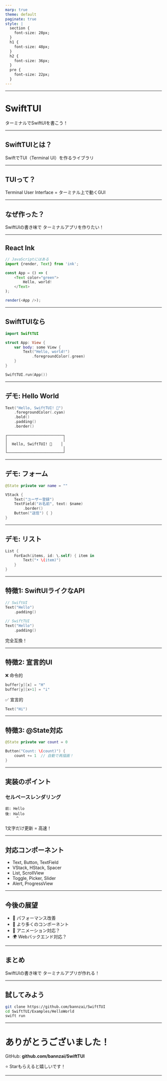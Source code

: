 ```yaml
---
marp: true
theme: default
paginate: true
style: |
  section {
    font-size: 28px;
  }
  h1 {
    font-size: 48px;
  }
  h2 {
    font-size: 36px;
  }
  pre {
    font-size: 22px;
  }
---
```


<!-- 
Marpの使い方:
1. VSCode拡張機能 "Marp for VS Code" をインストール
2. このファイルを開いてプレビュー表示（右上のアイコン）
3. またはCLI: npm install -g @marp-team/marp-cli && marp -s SLIDES.md
-->

---

# SwiftTUI

ターミナルでSwiftUIを書こう！

---

## SwiftTUIとは？

SwiftでTUI（Terminal UI）を作るライブラリ

---

## TUIって？

Terminal User Interface
= ターミナル上で動くGUI

---

## なぜ作った？

SwiftUIの書き味で
ターミナルアプリを作りたい！

---

## React Ink

```javascript
// JavaScriptにはある
import {render, Text} from 'ink';

const App = () => (
    <Text color="green">
        Hello, world!
    </Text>
);

render(<App />);
```

---

## SwiftTUIなら

```swift
import SwiftTUI

struct App: View {
    var body: some View {
        Text("Hello, world!")
            .foregroundColor(.green)
    }
}

SwiftTUI.run(App())
```

---

## デモ: Hello World

```swift
Text("Hello, SwiftTUI! 🚀")
    .foregroundColor(.cyan)
    .bold()
    .padding()
    .border()
```

```
┌─────────────────────────┐
│                         │
│  Hello, SwiftTUI! 🚀    │
│                         │
└─────────────────────────┘
```

---

## デモ: フォーム

```swift
@State private var name = ""

VStack {
    Text("ユーザー登録")
    TextField("お名前", text: $name)
        .border()
    Button("送信") { }
}
```

---

## デモ: リスト

```swift
List {
    ForEach(items, id: \.self) { item in
        Text("• \(item)")
    }
}
```

---

## 特徴1: SwiftUIライクなAPI

```swift
// SwiftUI
Text("Hello")
    .padding()
    
// SwiftTUI
Text("Hello")
    .padding()
```

完全互換！

---

## 特徴2: 宣言的UI

❌ 命令的
```swift
buffer[y][x] = "H"
buffer[y][x+1] = "i"
```

✅ 宣言的
```swift
Text("Hi")
```

---

## 特徴3: @State対応

```swift
@State private var count = 0

Button("Count: \(count)") {
    count += 1  // 自動で再描画！
}
```

---

## 実装のポイント

### セルベースレンダリング

```
前: Hello
後: Hallo
     ^
```

1文字だけ更新 = 高速！

---

## 対応コンポーネント

- Text, Button, TextField
- VStack, HStack, Spacer
- List, ScrollView
- Toggle, Picker, Slider
- Alert, ProgressView

---

## 今後の展望

- 🚀 パフォーマンス改善
- 🧩 より多くのコンポーネント
- 🎨 アニメーション対応？
- 🌍 Webバックエンド対応？

---

## まとめ

SwiftUIの書き味で
ターミナルアプリが作れる！

---

## 試してみよう

```bash
git clone https://github.com/bannzai/SwiftTUI
cd SwiftTUI/Examples/HelloWorld
swift run
```

---

# ありがとうございました！

GitHub: **github.com/bannzai/SwiftTUI**

⭐ Starもらえると嬉しいです！

---